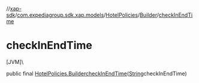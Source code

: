 //[xap-sdk](../../../../index.md)/[com.expediagroup.sdk.xap.models](../../index.md)/[HotelPolicies](../index.md)/[Builder](index.md)/[checkInEndTime](check-in-end-time.md)

# checkInEndTime

[JVM]\

public final [HotelPolicies.Builder](index.md)[checkInEndTime](check-in-end-time.md)([String](https://docs.oracle.com/javase/8/docs/api/java/lang/String.html)checkInEndTime)
